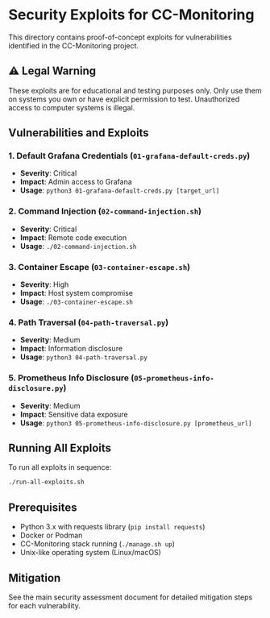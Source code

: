 # Security Exploits for CC-Monitoring

This directory contains proof-of-concept exploits for vulnerabilities identified in the CC-Monitoring project.

## ⚠️ Legal Warning

These exploits are for educational and testing purposes only. Only use them on systems you own or have explicit permission to test. Unauthorized access to computer systems is illegal.

## Vulnerabilities and Exploits

### 1. Default Grafana Credentials (`01-grafana-default-creds.py`)
- **Severity**: Critical
- **Impact**: Admin access to Grafana
- **Usage**: `python3 01-grafana-default-creds.py [target_url]`

### 2. Command Injection (`02-command-injection.sh`)
- **Severity**: Critical  
- **Impact**: Remote code execution
- **Usage**: `./02-command-injection.sh`

### 3. Container Escape (`03-container-escape.sh`)
- **Severity**: High
- **Impact**: Host system compromise
- **Usage**: `./03-container-escape.sh`

### 4. Path Traversal (`04-path-traversal.py`)
- **Severity**: Medium
- **Impact**: Information disclosure
- **Usage**: `python3 04-path-traversal.py`

### 5. Prometheus Info Disclosure (`05-prometheus-info-disclosure.py`)
- **Severity**: Medium
- **Impact**: Sensitive data exposure
- **Usage**: `python3 05-prometheus-info-disclosure.py [prometheus_url]`

## Running All Exploits

To run all exploits in sequence:

```bash
./run-all-exploits.sh
```

## Prerequisites

- Python 3.x with requests library (`pip install requests`)
- Docker or Podman
- CC-Monitoring stack running (`./manage.sh up`)
- Unix-like operating system (Linux/macOS)

## Mitigation

See the main security assessment document for detailed mitigation steps for each vulnerability.